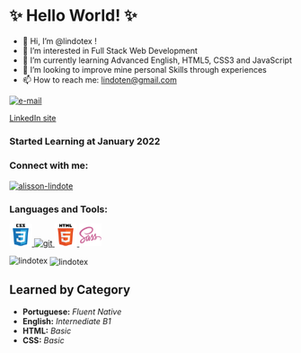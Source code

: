 <h1><strong> ✨ Hello World! ✨ </strong></h1>

- 👋 Hi, I’m @lindotex !
- 👀 I’m interested in Full Stack Web Development
- 🌱 I’m currently learning Advanced English, HTML5, CSS3 and JavaScript
- 💞️ I’m looking to improve mine personal Skills through experiences
- 📫 How to reach me: lindoten@gmail.com

[![e-mail](https://img.shields.io/badge/Gmail-D14836?style=for-the-badge&logo=gmail&logoColor=white)](malto:lindoten@gmail.com)

<a href="https://www.linkedin.com/in/alissonlindote/" title="LinkedIn"> LinkedIn site</a>
<p></p>

<h3><strong> Started Learning at January 2022 </strong></h3>
<p></p>
<h3 align="left">Connect with me:</h3>
<p align="left">
<a href="https://www.linkedin.com/in/alissonlindote/" target="blank"><img align="center" src="https://raw.githubusercontent.com/rahuldkjain/github-profile-readme-generator/master/src/images/icons/Social/linked-in-alt.svg" alt="alisson-lindote" height="30" width="40" /></a>
</p>

<h3 align="left">Languages and Tools:</h3>
<p align="left"><a href="https://www.w3schools.com/css/" target="_blank"> <img src="https://raw.githubusercontent.com/devicons/devicon/master/icons/css3/css3-original-wordmark.svg" alt="css3" width="40" height="40"/> </a><a href="https://git-scm.com/" target="_blank"> <img src="https://www.vectorlogo.zone/logos/git-scm/git-scm-icon.svg" alt="git" width="40" height="40"/> </a> <a href="https://www.w3.org/html/" target="_blank"> <img src="https://raw.githubusercontent.com/devicons/devicon/master/icons/html5/html5-original-wordmark.svg" alt="html5" width="40" height="40"/> </a> <a href="https://sass-lang.com" target="_blank"> <img src="https://raw.githubusercontent.com/devicons/devicon/master/icons/sass/sass-original.svg" alt="sass" width="40" height="40"/> </a> </p>

<p><img align="left" src="https://github-readme-stats.vercel.app/api/top-langs?username=lidotex&show_icons=true&theme=tokyonight&locale=en&layout=compact" alt="lindotex" /></p>

<p>&nbsp;<img align="center" src="https://github-readme-stats.vercel.app/api?username=lindotex&show_icons=true&theme=tokyonight&locale=en" alt="lindotex" /></p>

<h2><strong>Learned by Category</strong></h2>
<p></p>
<ul>
<li><strong>Portuguese:</strong><em> Fluent Native</em></li>
<li><strong>English:</strong><em> Internediate B1</em></li>
<li><strong>HTML:</strong><em> Basic</em></li>
<li><strong>CSS:</strong><em> Basic</em></li>
</ul>

<!---
lindotex/lindotex is a ✨ special ✨ repository because its `README.md` (this file) appears on your GitHub profile.
You can click the Preview link to take a look at your changes.
--->
